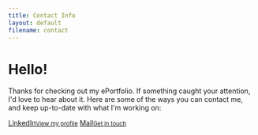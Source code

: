 ```yaml
---
title: Contact Info
layout: default
filename: contact
--- 
```


<h1>Hello!</h1>

<p>
  Thanks for checking out my ePortfolio. If something caught your attention, I'd love to hear about it. Here are some of the ways you can contact me, and keep up-to-date with what I'm working on:
</p>

<div>
  <div style="display:inline-block">
    <a href="https://www.linkedin.com/in/stefan-dominicus-7144a136" target="_blank">LinkedIn<small>View my profile</small></a>
  </div>
  <div style="display:inline-block">
    <a href="mailto:stefandominicus@gmail.com?subject=ePortfolio%20query:%20">Mail<small>Get in touch</small></a>
  </div
</div>
